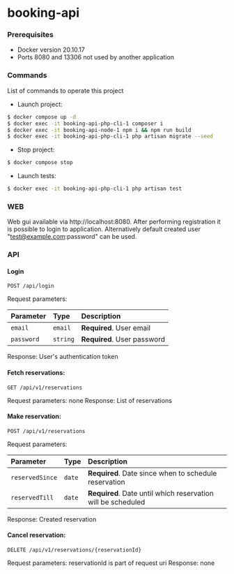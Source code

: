 # booking-api

### Prerequisites
* Docker version 20.10.17
* Ports 8080 and 13306 not used by another application

### Commands

List of commands to operate this project
* Launch project:
```sh
$ docker compose up -d
$ docker exec -it booking-api-php-cli-1 composer i
$ docker exec -it booking-api-node-1 npm i && npm run build
$ docker exec -it booking-api-php-cli-1 php artisan migrate --seed
```
* Stop project:
```sh
$ docker compose stop
```
* Launch tests:
```sh
$ docker exec -it booking-api-php-cli-1 php artisan test
```

### WEB
Web gui available via http://localhost:8080. After performing registration it is possible to login to application.
Alternatively default created user "test@example.com:password" can be used.

### API

#### Login
```http
POST /api/login
```
Request parameters:

| Parameter  | Type     | Description                 |
|:-----------|:---------|:----------------------------|
| `email`    | `email`  | **Required**. User email    |
| `password` | `string` | **Required**. User password |

Response: User's authentication token

#### Fetch reservations:
```http
GET /api/v1/reservations
```
Request parameters: none
Response: List of reservations

#### Make reservation:
```http
POST /api/v1/reservations
```
Request parameters:

| Parameter       | Type   | Description                                                  |
|:----------------|:-------|:-------------------------------------------------------------|
| `reservedSince` | `date` | **Required**. Date since when to schedule reservation        |
| `reservedTill`  | `date` | **Required**. Date until which reservation will be scheduled |

Response: Created reservation

#### Cancel reservation:
```http
DELETE /api/v1/reservations/{reservationId}
```
Request parameters: reservationId is part of request uri
Response: none
